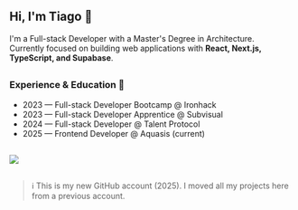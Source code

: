 <h2>Hi, I'm Tiago 👋</h2>

I'm a Full-stack Developer with a Master's Degree in Architecture.  
Currently focused on building web applications with **React, Next.js, TypeScript, and Supabase**.

<h2 class="hr-lines"></h2>

### Experience & Education 💼
- 2023 — Full-stack Developer Bootcamp @ Ironhack 
- 2023 — Full-stack Developer Apprentice @ Subvisual  
- 2024 — Full-stack Developer @ Talent Protocol  
- 2025 — Frontend Developer @ Aquasis (current)

<h2 class="hr-lines"></h2>

<img src="https://github-readme-stats.vercel.app/api/top-langs/?username=thetiagogil&theme=tokyonight&layout=compact" />

<h2 class="hr-lines"></h2>

> ℹ️ This is my new GitHub account (2025). I moved all my projects here from a previous account.
